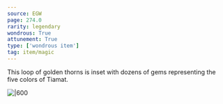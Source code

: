 ```yaml
---
source: EGW
page: 274.0
rarity: legendary
wondrous: True
attunement: True
type: ['wondrous item']
tag: item/magic
---
```


This loop of golden thorns is inset with dozens of gems representing the five colors of Tiamat.


![|600](https://5e.tools/img/items/EGW/Wreath%20of%20the%20Prism.png)
